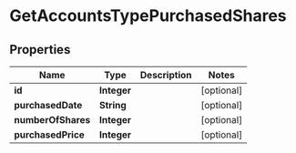 
# GetAccountsTypePurchasedShares

## Properties
Name | Type | Description | Notes
------------ | ------------- | ------------- | -------------
**id** | **Integer** |  |  [optional]
**purchasedDate** | **String** |  |  [optional]
**numberOfShares** | **Integer** |  |  [optional]
**purchasedPrice** | **Integer** |  |  [optional]



